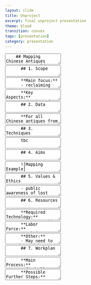 ```yaml
---
layout: slide
title: Unproject
excerpt: final unproject presentation
theme: blood
transition: convex
tags: [presentation]
category: presentation
---
```

<section data-markdown>
  <textarea data-template>
    ## Mapping Chinese Antiques Around the World
    Maggie Li & Rosanna Zhou
  </textarea>
</section>



<section>

  <section data-markdown>
    <textarea data-template>
      ## 1. Scope
    </textarea>
  </section>

  <section data-markdown>
    <textarea data-template>
      **Main focus:**
      - reclaiming Chinese antiques scattered around the world
    </textarea>
  </section>

  <section data-markdown>
    <textarea data-template>
      **Key Aspects:**
      - justice of ownership
      - visualization of social issue
    </textarea>
  </section>

</section>



<section>

  <section data-markdown>
    <textarea data-template>
      ## 2. Data
    </textarea>
  </section>

  <section data-markdown>
    <textarea data-template>
      **For all Chinese antiques from every museums globally:**
      - their current location
      - their number
      - their metadata
      - their origining date and place
    </textarea>
  </section>

</section>



<section>

  <section data-markdown>
    <textarea data-template>
      ## 3. Techniques
    </textarea>
  </section>

  <section data-markdown>
    <textarea data-template>
      tbc
    </textarea>
  </section>

</section>



<section>

  <section data-markdown>
    <textarea data-template>
      ## 4. Aims
    </textarea>
  </section>

  <section data-markdown>
    <textarea data-template>
      ![Mapping Example](/images/unprj/unprj_map.png "Example of Final Mapping")
    </textarea>
  </section>

</section>



<section>

  <section data-markdown>
    <textarea data-template>
      ## 5. Values & Ethics
    </textarea>
  </section>

  <section data-markdown>
    <textarea data-template>
      - public awareness of lost antiques
      - reclaiming power of defining national historical relics
    </textarea>
  </section>

</section>



<section>

  <section data-markdown>
    <textarea data-template>
      ## 6. Resources
    </textarea>
  </section>

  <section data-markdown>
    <textarea data-template>
      **Required Technology:**
      - Cartographic representation necessary for the mapping step
      - AI text analyzing model trained on Classical Chinese is required
    </textarea>
  </section>

  <section data-markdown>
    <textarea data-template>
      **Labor Force:**
      - Website builders required for building the digital archive
      - Historians to cooperate with NLP AIs
    </textarea>
  </section>

  <section data-markdown>
    <textarea data-template>
      **Other:**
      - May need to negotiate with different museums to obtain copyright
    </textarea>
  </section>

</section>



<section>

  <section data-markdown>
    <textarea data-template>
      ## 7. Workplan
    </textarea>
  </section>

  <section data-markdown>
    <textarea data-template>
      **Main Process:**
      1-find all Chinese antiques collections from worldwide museums (automized)
      2-mark them in a world map
      3-construct a digital archive of the antiques found and unify the metadata
      4-search for the earliest records of each antique in Chinese history using NLP trained based on Classical Chinese
    </textarea>
  </section>

  <section data-markdown>
    <textarea data-template>
      **Possible Further Steps:**
      - obtain 3D-printed models of antiques unavailable domestically
      - better visualization of the digital archive utilizing image clustering (or train AI to identify antique's dynasty..?)
    </textarea>
  </section>

</section>